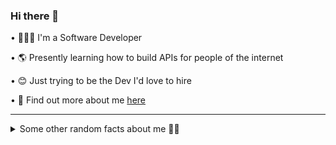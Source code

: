 ### Hi there 👋


 • 👨🏾‍💻 I'm a Software Developer
 
 • 🌎 Presently learning how to build APIs for people of the internet
 
 • 😊 Just trying to be the Dev I'd love to hire
 
 • 🚀 Find out more about me [here](https://linktr.ee/oladipo_codes)
 
------------------
 <details> <summary> Some other random facts about me 💪🏽</summary>
 
 
 • Music is my go-to for every task I'm up for
 
 • I love nature
 
 • I make what I want happen 💆🏻‍♂️
 
 [![Oladipo's GitHub stats](https://github-readme-stats.vercel.app/api?username=adesiyanoladipo)](https://github-readme-stats.vercel.app/api?username=adesiyanoladipo)
 
 <div align="center"> <i> Message me on my socials! I am open to <b>Anything</b> under the blue sky </i>😊
 
[![facebook-line (1)](https://user-images.githubusercontent.com/63419117/139138559-88eaf5c1-192a-4a3f-baeb-0f85c00bedbd.png)](https://mbasic.beta.facebook.com/Oladipo2006?ref_component=mbasic_home_header&ref_page=%2Fwap%2Fhome.php&refid=8)
[![twitter-line](https://user-images.githubusercontent.com/63419117/139138982-108f761b-dba2-4f1f-b01c-aaf3d862dd1c.png)](https://twitter.com/oladipo__codes?lang=en)
[![linkedin-fill](https://user-images.githubusercontent.com/63419117/139138742-97fd23f3-b0c0-4053-972c-f21a94a0cf96.png)](https://www.linkedin.com/in/oladipo-adesiyan/) </center>
</div> </details>


